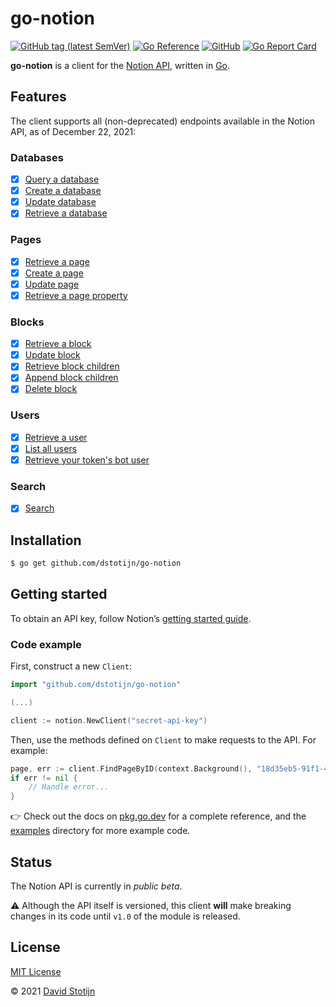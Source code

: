 # go-notion

[![GitHub tag (latest SemVer)](https://img.shields.io/github/v/tag/dstotijn/go-notion?label=go%20module)](https://github.com/dstotijn/go-notion/tags)
[![Go Reference](https://pkg.go.dev/badge/github.com/dstotijn/go-notion.svg)](https://pkg.go.dev/github.com/dstotijn/go-notion)
[![GitHub](https://img.shields.io/github/license/dstotijn/go-notion)](LICENSE)
[![Go Report Card](https://goreportcard.com/badge/github.com/dstotijn/go-notion)](https://goreportcard.com/report/github.com/dstotijn/go-notion)

**go-notion** is a client for the
[Notion API](https://developers.notion.com/reference), written in
[Go](https://golang.org/).

## Features

The client supports all (non-deprecated) endpoints available in the Notion API,
as of December 22, 2021:

### Databases

- [x] [Query a database](https://pkg.go.dev/github.com/dstotijn/go-notion#Client.QueryDatabase)
- [x] [Create a database](https://pkg.go.dev/github.com/dstotijn/go-notion#Client.CreateDatabase)
- [x] [Update database](https://pkg.go.dev/github.com/dstotijn/go-notion#Client.UpdateDatabase)
- [x] [Retrieve a database](https://pkg.go.dev/github.com/dstotijn/go-notion#Client.FindDatabaseByID)

### Pages

- [x] [Retrieve a page](https://pkg.go.dev/github.com/dstotijn/go-notion#Client.FindPageByID)
- [x] [Create a page](https://pkg.go.dev/github.com/dstotijn/go-notion#Client.CreatePage)
- [x] [Update page](https://pkg.go.dev/github.com/dstotijn/go-notion#Client.UpdatePage)
- [x] [Retrieve a page property](https://pkg.go.dev/github.com/dstotijn/go-notion#Client.FindPagePropertyByID)

### Blocks

- [x] [Retrieve a block](https://pkg.go.dev/github.com/dstotijn/go-notion#Client.FindBlockByID)
- [x] [Update block](https://pkg.go.dev/github.com/dstotijn/go-notion#Client.UpdateBlock)
- [x] [Retrieve block children](https://pkg.go.dev/github.com/dstotijn/go-notion#Client.FindBlockChildrenByID)
- [x] [Append block children](https://pkg.go.dev/github.com/dstotijn/go-notion#Client.AppendBlockChildren)
- [x] [Delete block](https://pkg.go.dev/github.com/dstotijn/go-notion#Client.DeleteBlock)

### Users

- [x] [Retrieve a user](https://pkg.go.dev/github.com/dstotijn/go-notion#Client.FindUserByID)
- [x] [List all users](https://pkg.go.dev/github.com/dstotijn/go-notion#Client.ListUsers)
- [x] [Retrieve your token's bot user](https://pkg.go.dev/github.com/dstotijn/go-notion#Client.FindCurrentUser)

### Search

- [x] [Search](https://pkg.go.dev/github.com/dstotijn/go-notion#Client.Search)

## Installation

```sh
$ go get github.com/dstotijn/go-notion
```

## Getting started

To obtain an API key, follow Notion’s [getting started guide](https://developers.notion.com/docs/getting-started).

### Code example

First, construct a new `Client`:

```go
import "github.com/dstotijn/go-notion"

(...)

client := notion.NewClient("secret-api-key")
```

Then, use the methods defined on `Client` to make requests to the API. For
example:

```go
page, err := client.FindPageByID(context.Background(), "18d35eb5-91f1-4dcb-85b0-c340fd965015")
if err != nil {
    // Handle error...
}
```

👉 Check out the docs on
[pkg.go.dev](https://pkg.go.dev/github.com/dstotijn/go-notion) for a complete
reference, and the [examples](/examples) directory for more example code.

## Status

The Notion API is currently in _public beta_.

⚠️ Although the API itself is versioned, this client **will** make breaking
changes in its code until `v1.0` of the module is released.

## License

[MIT License](LICENSE)

© 2021 [David Stotijn](https://v0x.nl)
